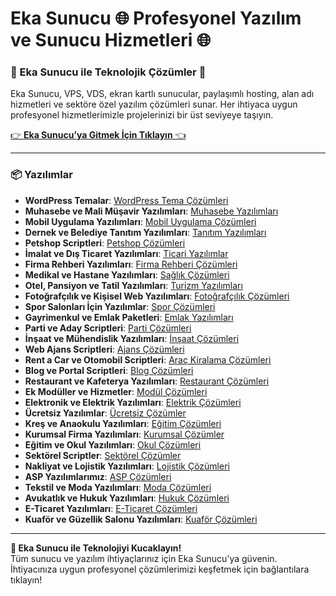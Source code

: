 # Eka Sunucu 🌐 Profesyonel Yazılım ve Sunucu Hizmetleri 🌐  

### **🌟 Eka Sunucu ile Teknolojik Çözümler 🌟**  
Eka Sunucu, VPS, VDS, ekran kartlı sunucular, paylaşımlı hosting, alan adı hizmetleri ve sektöre özel yazılım çözümleri sunar. Her ihtiyaca uygun profesyonel hizmetlerimizle projelerinizi bir üst seviyeye taşıyın.  

[👉 **Eka Sunucu’ya Gitmek İçin Tıklayın** 👈](https://ekasunucu.com)  

---

### **📦 Yazılımlar**  

- **WordPress Temalar**: [WordPress Tema Çözümleri](https://www.ekasunucu.com/yazilimlar/wordpress-tema)  
- **Muhasebe ve Mali Müşavir Yazılımları**: [Muhasebe Yazılımları](https://www.ekasunucu.com/yazilimlar/muhasebe-mali-musavir)  
- **Mobil Uygulama Yazılımları**: [Mobil Uygulama Çözümleri](https://www.ekasunucu.com/yazilimlar/mobil-uygulama)  
- **Dernek ve Belediye Tanıtım Yazılımları**: [Tanıtım Yazılımları](https://www.ekasunucu.com/yazilimlar/dernek-koy-tanitim-belediye)  
- **Petshop Scriptleri**: [Petshop Çözümleri](https://www.ekasunucu.com/yazilimlar/petshop-scriptleri)  
- **İmalat ve Dış Ticaret Yazılımları**: [Ticari Yazılımlar](https://www.ekasunucu.com/yazilimlar/imalat-dis-ticaret)  
- **Firma Rehberi Yazılımları**: [Firma Rehberi Çözümleri](https://www.ekasunucu.com/yazilimlar/firma-rehberi)  
- **Medikal ve Hastane Yazılımları**: [Sağlık Çözümleri](https://www.ekasunucu.com/yazilimlar/medikal-hastane)  
- **Otel, Pansiyon ve Tatil Yazılımları**: [Turizm Yazılımları](https://www.ekasunucu.com/yazilimlar/otel-pansiyon-tatil-tur)  
- **Fotoğrafçılık ve Kişisel Web Yazılımları**: [Fotoğrafçılık Çözümleri](https://www.ekasunucu.com/yazilimlar/fotografcilik-kisisel)  
- **Spor Salonları İçin Yazılımlar**: [Spor Çözümleri](https://www.ekasunucu.com/yazilimlar/spor-salonlari)  
- **Gayrimenkul ve Emlak Paketleri**: [Emlak Yazılımları](https://www.ekasunucu.com/yazilimlar/gayrimenkul-emlak-paketleri)  
- **Parti ve Aday Scriptleri**: [Parti Çözümleri](https://www.ekasunucu.com/yazilimlar/parti-aday-scriptleri)  
- **İnşaat ve Mühendislik Yazılımları**: [İnşaat Çözümleri](https://www.ekasunucu.com/yazilimlar/insaat-muhendislik)  
- **Web Ajans Scriptleri**: [Ajans Çözümleri](https://www.ekasunucu.com/yazilimlar/web-ajans-scriptleri)  
- **Rent a Car ve Otomobil Scriptleri**: [Araç Kiralama Çözümleri](https://www.ekasunucu.com/yazilimlar/rent-a-car-otomobil)  
- **Blog ve Portal Scriptleri**: [Blog Çözümleri](https://www.ekasunucu.com/yazilimlar/blog-portal-scriptleri)  
- **Restaurant ve Kafeterya Yazılımları**: [Restaurant Çözümleri](https://www.ekasunucu.com/yazilimlar/restaurant-kafeterya)  
- **Ek Modüller ve Hizmetler**: [Modül Çözümleri](https://www.ekasunucu.com/yazilimlar/ek-moduller-ve-hizmetler)  
- **Elektronik ve Elektrik Yazılımları**: [Elektrik Çözümleri](https://www.ekasunucu.com/yazilimlar/elektronik-elektrik)  
- **Ücretsiz Yazılımlar**: [Ücretsiz Çözümler](https://www.ekasunucu.com/yazilimlar/ucretsiz-yazilimlar)  
- **Kreş ve Anaokulu Yazılımları**: [Eğitim Çözümleri](https://www.ekasunucu.com/yazilimlar/kres-anaokulu)  
- **Kurumsal Firma Yazılımları**: [Kurumsal Çözümler](https://www.ekasunucu.com/yazilimlar/kurumsal-firma)  
- **Eğitim ve Okul Yazılımları**: [Okul Çözümleri](https://www.ekasunucu.com/yazilimlar/egitim-okul)  
- **Sektörel Scriptler**: [Sektörel Çözümler](https://www.ekasunucu.com/yazilimlar/sektorel-script-satin-al)  
- **Nakliyat ve Lojistik Yazılımları**: [Lojistik Çözümleri](https://www.ekasunucu.com/yazilimlar/nakliyat-lojistik)  
- **ASP Yazılımlarımız**: [ASP Çözümleri](https://www.ekasunucu.com/yazilimlar/asp-yazilimlarimiz)  
- **Tekstil ve Moda Yazılımları**: [Moda Çözümleri](https://www.ekasunucu.com/yazilimlar/tekstil-moda)  
- **Avukatlık ve Hukuk Yazılımları**: [Hukuk Çözümleri](https://www.ekasunucu.com/yazilimlar/avukatlik-hukuk)  
- **E-Ticaret Yazılımları**: [E-Ticaret Çözümleri](https://www.ekasunucu.com/yazilimlar/e-ticaret)  
- **Kuaför ve Güzellik Salonu Yazılımları**: [Kuaför Çözümleri](https://www.ekasunucu.com/yazilimlar/kuafor-guzellik-salonu)  

---

**🚀 Eka Sunucu ile Teknolojiyi Kucaklayın!**  
Tüm sunucu ve yazılım ihtiyaçlarınız için Eka Sunucu’ya güvenin. İhtiyacınıza uygun profesyonel çözümlerimizi keşfetmek için bağlantılara tıklayın!  
